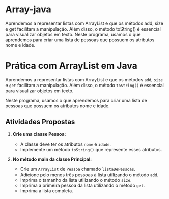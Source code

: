# Array-java
Aprendemos a representar listas com ArrayList e que os métodos add, size e get facilitam a manipulação. Além disso, o método toString() é essencial para visualizar objetos em texto. Neste programa, usamos o que aprendemos para criar uma lista de pessoas que possuem os atributos nome e idade.

# Prática com ArrayList em Java

Aprendemos a representar listas com ArrayList e que os métodos `add`, `size` e `get` facilitam a manipulação. Além disso, o método `toString()` é essencial para visualizar objetos em texto.

Neste programa, usamos o que aprendemos para criar uma lista de pessoas que possuem os atributos nome e idade.

## Atividades Propostas

1. **Crie uma classe Pessoa:**
   - A classe deve ter os atributos `nome` e `idade`.
   - Implemente um método `toString()` que represente esses atributos.

2. **No método main da classe Principal:**
   - Crie um `ArrayList` de `Pessoa` chamado `listaDePessoas`.
   - Adicione pelo menos três pessoas à lista utilizando o método `add`.
   - Imprima o tamanho da lista utilizando o método `size`.
   - Imprima a primeira pessoa da lista utilizando o método `get`.
   - Imprima a lista completa.



